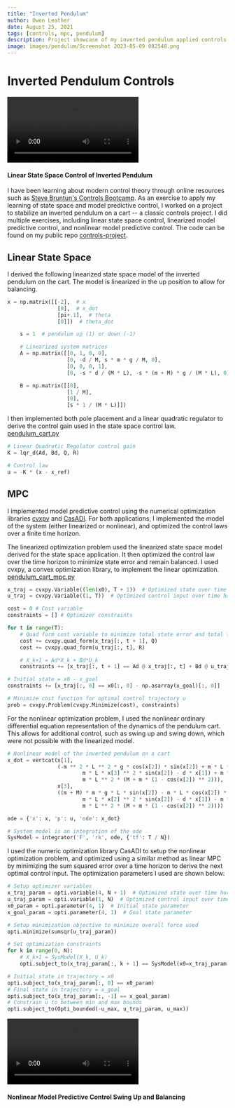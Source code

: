```yaml
---
title: "Inverted Pendulum"
author: Owen Leather
date: August 25, 2021
tags: [controls, mpc, pendulum]
description: Project showcase of my inverted pendulum applied controls expiraments.
image: images/pendulum/Screenshot 2023-05-09 082548.png
---
```


# Inverted Pendulum Controls

<video src="/images/videos/Figure_1_2022-08-19_16-13-00.mp4" class="h-96 aspect-video" controls=""></video>
#### Linear State Space Control of Inverted Pendulum

I have been learning about modern control theory through online resources such as [Steve Bruntun's Controls Bootcamp](https://www.youtube.com/watch?v=Pi7l8mMjYVE&list=PLMrJAkhIeNNR20Mz-VpzgfQs5zrYi085m). As an exercise to apply my learning of state space and model predictive control, I worked on a project to stabilize an inverted pendulum on a cart -- a classic controls project. I did multiple exercises, including linear state space control, linearized model predictive control, and nonlinear model predictive control. The code can be found on my public repo <i class="fa fa-github"></i> [controls-project](https://github.com/OLeather/controls-project).

## Linear State Space

I derived the following linearized state space model of the inverted pendulum on the cart. The model is linearized in the up position to allow for balancing. 
```python
x = np.matrix([[-2],  # x
                [0],  # x_dot
                [pi+.1],  # theta
                [0]])  # theta_dot

    s = 1  # pendulum up (1) or down (-1)

    # Linearized system matrices
    A = np.matrix([[0, 1, 0, 0],
                   [0, -d / M, s * m * g / M, 0],
                   [0, 0, 0, 1],
                   [0, -s * d / (M * L), -s * (m + M) * g / (M * L), 0]])

    B = np.matrix([[0],
                   [1 / M],
                   [0],
                   [s * 1 / (M * L)]])
```

I then implemented both pole placement and a linear quadratic regulator to derive the control gain used in the state space control law. <i class="fa fa-github"></i> [pendulum_cart.py](https://github.com/OLeather/controls-project/blob/main/pendulum_cart.py)

```python
# Linear Quadratic Regulator control gain
K = lqr_d(Ad, Bd, Q, R)

# Control law
u = -K * (x - x_ref)
```

## MPC

I implemented model predictive control using the numerical optimization libraries [cvxpy](https://www.cvxpy.org/) and [CasADI](https://web.casadi.org/). For both applications, I implemented the model of the system (either linearized or nonlinear), and optimized the control laws over a finite time horizon. 

The linearized optimization problem used the linearized state space model derived for the state space application. It then optimized the control law over the time horizon to minimize state error and remain balanced. I used cvxpy, a convex optimization library, to implement the linear optimization. <i class="fa fa-github"></i> [pendulum_cart_mpc.py](https://github.com/OLeather/controls-project/blob/main/pendulum_cart_mpc.py)
```python
x_traj = cvxpy.Variable((len(x0), T + 1))  # Optimized state over time horizon
u_traj = cvxpy.Variable((1, T))  # Optimized control input over time horizon

cost = 0 # Cost variable
constraints = [] # Optimizer constraints

for t in range(T):
    # Quad form cost variable to minimize total state error and total force
    cost += cvxpy.quad_form(x_traj[:, t + 1], Q)
    cost += cvxpy.quad_form(u_traj[:, t], R)

    # X_k+1 = Ad*X_k + Bd*U_k
    constraints += [x_traj[:, t + 1] == Ad @ x_traj[:, t] + Bd @ u_traj[:, t]]

# Initial state = x0 - x_goal
constraints += [x_traj[:, 0] == x0[:, 0] - np.asarray(x_goal)[:, 0]]

# Minimize cost function for optimal control trajectory u
prob = cvxpy.Problem(cvxpy.Minimize(cost), constraints)
```

For the nonlinear optimization problem, I used the nonlinear ordinary differential equation representation of the dynamics of the pendulum cart. This allows for additional control, such as swing up and swing down, which were not possible with the linearized model.

```python
# Nonlinear model of the inverted pendulum on a cart
x_dot = vertcat(x[1],
                (-m ** 2 * L ** 2 * g * cos(x[2]) * sin(x[2]) + m * L ** 2 * (
                        m * L * x[3] ** 2 * sin(x[2]) - d * x[1]) + m * L ** 2 * u) / (
                        m * L ** 2 * (M + m * (1 - cos(x[2]) ** 2))),
                x[3],
                ((m + M) * m * g * L * sin(x[2]) - m * L * cos(x[2]) * (
                        m * L * x[2] ** 2 * sin(x[2]) - d * x[1]) - m * L * cos(x[2]) * u) / (
                        m * L ** 2 * (M + m * (1 - cos(x[2]) ** 2))))

ode = {'x': x, 'p': u, 'ode': x_dot}

# System model is an integration of the ode
SysModel = integrator('F', 'rk', ode, {'tf': T / N})
```

I used the numeric optimization library CasADI to setup the nonlinear optimization problem, and optimized using a similar method as linear MPC by minimizing the sum squared error over a time horizon to derive the next optimal control input. The optimization parameters I used are shown below:
```python
# Setup optimizer variables
x_traj_param = opti.variable(4, N + 1)  # Optimized state over time horizon
u_traj_param = opti.variable(1, N)  # Optimized control input over time horizon
x0_param = opti.parameter(4, 1)  # Initial state parameter
x_goal_param = opti.parameter(4, 1)  # Goal state parameter

# Setup minimization objective to minimize overall force used
opti.minimize(sumsqr(u_traj_param))

# Set optimization constraints
for k in range(0, N):
    # X_k+1 = SysModel(X_k, U_k)
    opti.subject_to(x_traj_param[:, k + 1] == SysModel(x0=x_traj_param[:, k], p=u_traj_param[:, k])["xf"])

# Initial state in trajectory = x0
opti.subject_to(x_traj_param[:, 0] == x0_param)
# Final state in trajectory = x_goal
opti.subject_to(x_traj_param[:, -1] == x_goal_param)
# Constrain u to between min and max bounds
opti.subject_to(Opti_bounded(-u_max, u_traj_param, u_max))
```

<video src="/images/videos/Figure_1_2022-08-22_18-47-37 (1).mp4" class="h-96 aspect-video" controls=""></video>
#### Nonlinear Model Predictive Control Swing Up and Balancing
